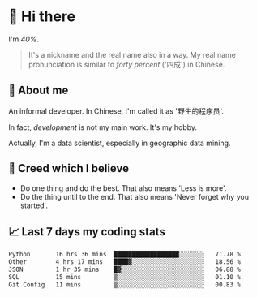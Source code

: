 # 👋 Hi there

I'm *40%*.

> It's a nickname and the real name also in a way.
> My real name pronunciation is similar to *forty percent* ('四成') in Chinese.

## :speech_balloon: About me

An informal developer. In Chinese, I'm called it as '野生的程序员'.

In fact, _development_ is not my main work. It's my hobby.

Actually, I'm a data scientist, especially in geographic data mining.

## :see_no_evil: Creed which I believe

- Do one thing and do the best. That also means 'Less is more'.
- Do the thing until to the end. That also means 'Never forget why you started'.

## :chart_with_upwards_trend: Last 7 days my coding stats

<!--START_SECTION:waka-->

```txt
Python       16 hrs 36 mins  ██████████████████░░░░░░░   71.78 %
Other        4 hrs 17 mins   ████▓░░░░░░░░░░░░░░░░░░░░   18.56 %
JSON         1 hr 35 mins    █▓░░░░░░░░░░░░░░░░░░░░░░░   06.88 %
SQL          15 mins         ▒░░░░░░░░░░░░░░░░░░░░░░░░   01.10 %
Git Config   11 mins         ▒░░░░░░░░░░░░░░░░░░░░░░░░   00.83 %
```

<!--END_SECTION:waka-->
